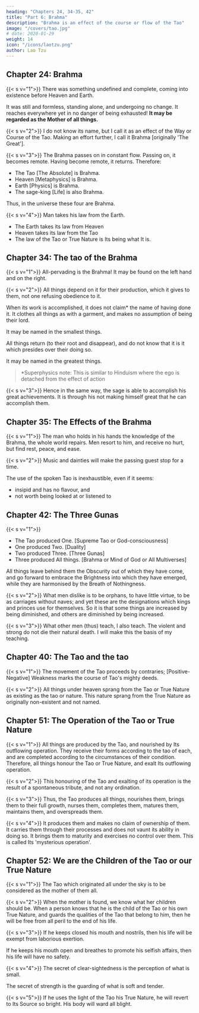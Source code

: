 ```yaml
---
heading: "Chapters 24, 34-35, 42"
title: "Part 6: Brahma"
description: "Brahma is an effect of the course or flow of the Tao"
image: "/covers/tao.jpg"
# date: 2020-01-29
weight: 14
icon: "/icons/laotzu.png"
author: Lao Tzu
---
```




## Chapter 24: Brahma

{{< s v="1">}} There was something undefined and complete, coming into existence before Heaven and Earth. 

It was still and formless, standing alone, and undergoing no change. It reaches everywhere yet in no danger of being exhausted! **It may be regarded as the Mother of all things.**


{{< s v="2">}} I do not know its name, but I call it as an effect of the Way or Course of the Tao. Making an effort further, I call it Brahma [originally 'The Great'].


{{< s v="3">}} <!-- Great, --> The Brahma passes on in constant flow. Passing on, it becomes remote.  Having become remote, it returns. Therefore:

<!-- Therefore the Tao is great; 
Heaven is great; 
Earth is great;
The (sage) king is also great.  -->
- The Tao [The Absolute] is Brahma. 
- Heaven [Metaphysics] is Brahma.
- Earth [Physics] is Brahma.
- The sage-king [Life] is also Brahma.

Thus, in the universe these four are Brahma.


{{< s v="4">}} Man takes his law from the Earth.
- The Earth takes its law from Heaven
- Heaven takes its law from the Tao
- The law of the Tao or True Nature is Its being what It is.



## Chapter 34: The tao of the Brahma


{{< s v="1">}} All-pervading is the Brahma! <!-- Great Tao! -->  It may be found on the left hand and on the right.


{{< s v="2">}} All things depend on it for their production, which it gives to them, not one refusing obedience to it.

When its work is accomplished, it does not claim* the name of having done it. It clothes all things as with a garment, and makes no assumption of being their lord. 

It may be named in the smallest things. 

All things return (to their root and disappear), and do not know that it is it which presides over their doing so. 

It may be named in the greatest things.

> *Superphysics note: This is similar to Hinduism where the ego is detached from the effect of action


{{< s v="3">}} Hence in the same way, the sage is able to accomplish his great achievements. It is through his not making himself great that he can accomplish them.



## Chapter 35: The Effects of the Brahma

{{< s v="1">}} The man who holds in his hands the knowledge of the Brahma<!-- Great Image (of the invisible Tao) -->, the whole world repairs. Men resort to him, and receive no hurt, but find rest, peace, and ease.


{{< s v="2">}} Music and dainties will make the passing guest stop for a time. 

The use of the spoken Tao is inexhaustible, even if it <!-- But though the Tao as it comes from the mouth, --> seems:
- insipid and has no flavour, and 
- not worth being looked at or listened to



## Chapter 42: The Three Gunas

{{< s v="1">}}
- The Tao produced One. [Supreme Tao or God-consciousness]
- One produced Two. [Duality]
- Two produced Three. [Three Gunas]
- Three produced All things. [Brahma or Mind of God or All Multiverses] 

All things leave behind them the Obscurity out of which they have come, and go forward to embrace the Brightness into which they have emerged, while they are harmonised by the Breath of Nothingness.


{{< s v="2">}} What men dislike is to be orphans, to have little virtue, to be as carriages without naves; and yet these are the designations which kings and princes use for themselves. So it is that some things are increased by being diminished, and others are diminished by being increased.



{{< s v="3">}} What other men (thus) teach, I also teach. The violent and strong do not die their natural death. I will make this the basis of my teaching.



## Chapter 40: The Tao and the tao

{{< s v="1">}} The movement of the Tao proceeds by contraries; [Positive-Negative]
Weakness marks the course of Tao's mighty deeds.


{{< s v="2">}} All things under heaven sprang from the Tao or True Nature as existing as the tao or nature. This nature sprang from the True Nature as originally non-existent and not named.



## Chapter 51: The Operation of the Tao or True Nature

{{< s v="1">}} All things are produced by the Tao, and nourished by Its outflowing operation. They receive their forms according to the tao of each, and are completed according to the circumstances of their condition. Therefore, all things honour the Tao or True Nature, and exalt Its outflowing operation.


{{< s v="2">}} This honouring of the Tao and exalting of its operation is the result of a spontaneous tribute, and not any ordination.


{{< s v="3">}} Thus, the Tao produces all things, nourishes them, brings them to their full growth, nurses them, completes them, matures them, maintains them, and overspreads them.


{{< s v="4">}} It produces them and makes no claim of ownership of them. It carries them through their processes and does not vaunt its ability in doing so. It brings them to maturity and exercises no control over them. This is called Its 'mysterious operation'.


## Chapter 52: We are the Children of the Tao or our True Nature

{{< s v="1">}} The Tao which originated all under the sky is to be considered as the mother of them all.


{{< s v="2">}} When the mother is found, we know what her children should be. When a person knows that he is the child of the Tao or his own True Nature, and guards the qualities of the Tao that belong to him, then he will be free from all peril to the end of his life.


{{< s v="3">}} If he keeps closed his mouth and nostrils, then his life will be exempt from laborious exertion. 

If he keeps his mouth open and breathes to promote his selfish affairs, then his life will have no safety.


{{< s v="4">}} The secret of clear-sightedness is the perception of what is small. 
 
The secret of strength is the guarding of what is soft and tender.


{{< s v="5">}} If he uses the light of the Tao his True Nature, he will revert to Its Source so bright. His body will ward all blight.
<!-- And hides the unchanging from men's sight. -->
